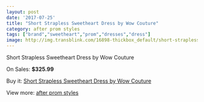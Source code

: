 ```yaml
---
layout: post
date: '2017-07-25'
title: "Short Strapless Sweetheart Dress by Wow Couture"
category: after prom styles
tags: ["brand","sweetheart","prom","dresses","dress"]
image: http://img.transblink.com/16898-thickbox_default/short-strapless-sweetheart-dress-by-wow-couture.jpg
---
```

Short Strapless Sweetheart Dress by Wow Couture

On Sales: **$325.99**
<a href="https://www.transblink.com/en/after-prom-styles/5333-short-strapless-sweetheart-dress-by-wow-couture.html"><amp-img layout="responsive" width="600" height="600" src="//img.transblink.com/16898-thickbox_default/short-strapless-sweetheart-dress-by-wow-couture.jpg" alt="Short Strapless Sweetheart Dress by Wow Couture 0" /></a>
<a href="https://www.transblink.com/en/after-prom-styles/5333-short-strapless-sweetheart-dress-by-wow-couture.html"><amp-img layout="responsive" width="600" height="600" src="//img.transblink.com/16901-thickbox_default/short-strapless-sweetheart-dress-by-wow-couture.jpg" alt="Short Strapless Sweetheart Dress by Wow Couture 1" /></a>
<a href="https://www.transblink.com/en/after-prom-styles/5333-short-strapless-sweetheart-dress-by-wow-couture.html"><amp-img layout="responsive" width="600" height="600" src="//img.transblink.com/16900-thickbox_default/short-strapless-sweetheart-dress-by-wow-couture.jpg" alt="Short Strapless Sweetheart Dress by Wow Couture 2" /></a>
<a href="https://www.transblink.com/en/after-prom-styles/5333-short-strapless-sweetheart-dress-by-wow-couture.html"><amp-img layout="responsive" width="600" height="600" src="//img.transblink.com/16899-thickbox_default/short-strapless-sweetheart-dress-by-wow-couture.jpg" alt="Short Strapless Sweetheart Dress by Wow Couture 3" /></a>

Buy it: [Short Strapless Sweetheart Dress by Wow Couture](https://www.transblink.com/en/after-prom-styles/5333-short-strapless-sweetheart-dress-by-wow-couture.html "Short Strapless Sweetheart Dress by Wow Couture")

View more: [after prom styles](https://www.transblink.com/en/55-after-prom-styles "after prom styles")